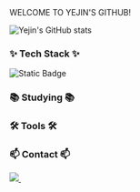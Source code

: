 <!--타이틀 부분-->
<div>
  WELCOME TO YEJIN'S GITHUB!
</div>


![Yejin's GitHub stats](https://github-readme-stats.vercel.app/api?username=Chungyejin&show_icons=true&theme=radical)


<!--내용 부분-->
<h3>✨ Tech Stack ✨</h3>
<img alt="Static Badge" src="https://img.shields.io/badge/:badgeContent">




<h3>📚 Studying 📚</h3>




<h3>🛠 Tools 🛠</h3>





<h3 ">📫 Contact 📫</h3>
<div>
  <a href="mailto:yejintrabalho@gmail.comm">
    <img
      src="https://img.shields.io/badge/yejintrabalho@gmail.com-D14836?style=for-the-badge&logo=gmail&logoColor=white"/>&nbsp
  </a>
</div>
